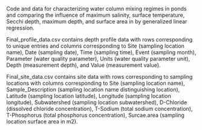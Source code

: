 Code and data for characterizing water column mixing regimes in ponds and comparing the influence of maximum salinity, surface temperature, Secchi depth, maximum depth, and surface area in by generalized linear regression.

Final_profile_data.csv contains depth profile data with rows corresponding to unique entries and columns corresponding to Site (sampling location name), Date (sampling date), Time (sampling time), Event (sampling month), Parameter (water quality parameter), Units (water quality parameter unit), Depth (measurement depth), and Value (measurement value).

Final_site_data.csv contains site data with rows corresponding to sampling locations with columns corresponding to Site (sampling location name), Sample_Description (sampling location name distinguishing location), Latitude (sampling location latitude), Longitude (sampling location longitude), Subwatershed (sampling location subwatershed), D-Chloride (dissolved chloride concentration), T-Sodium (total sodium concentration), T-Phosphorus (total phosphorus concentration), Surcae.area (sampling location surface area in m2).
